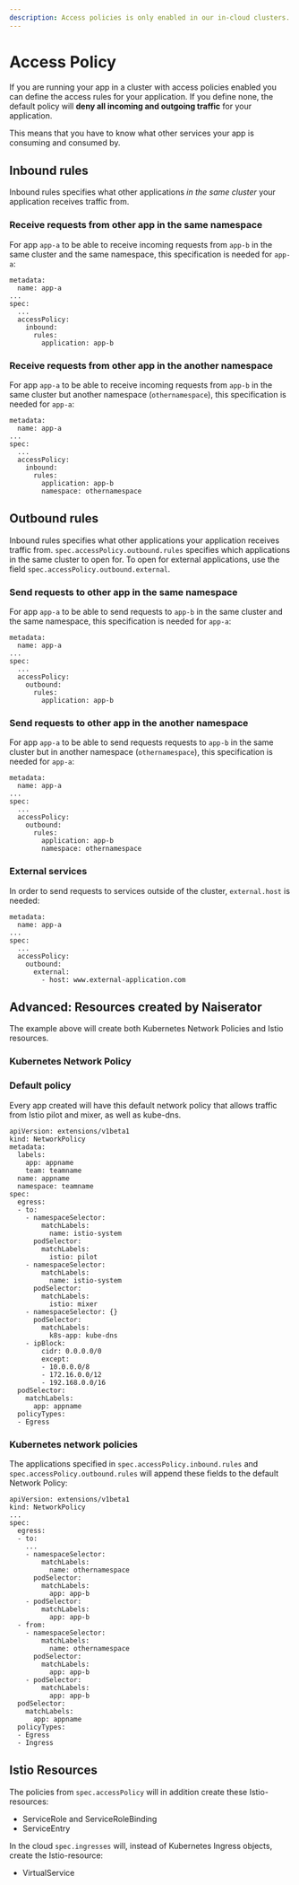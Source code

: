 ```yaml
---
description: Access policies is only enabled in our in-cloud clusters.
---
```


# Access Policy


If you are running your app in a cluster with access policies enabled you can define the access rules for your application.
If you define none, the default policy will **deny all incoming and outgoing traffic** for your application.

This means that you have to know what other services your app is consuming and consumed by.

## Inbound rules

Inbound rules specifies what other applications *in the same cluster* your application receives traffic from.

### Receive requests from other app in the same namespace
For app `app-a` to be able to receive incoming requests from `app-b` in the same cluster and the same namespace, this specification is needed for `app-a`:

```
metadata:
  name: app-a
...
spec:
  ...
  accessPolicy:
    inbound:
      rules:
        application: app-b
```


### Receive requests from other app in the another namespace
For app `app-a` to be able to receive incoming requests from `app-b` in the same cluster but another namespace (`othernamespace`), this specification is needed for `app-a`:

```
metadata:
  name: app-a
...
spec:
  ...
  accessPolicy:
    inbound:
      rules:
        application: app-b
        namespace: othernamespace
```

## Outbound rules
Inbound rules specifies what other applications your application receives traffic from. `spec.accessPolicy.outbound.rules` specifies which applications in the same cluster to open for. To open for external applications, use the field `spec.accessPolicy.outbound.external`. 

### Send requests to other app in the same namespace
For app `app-a` to be able to send requests to `app-b` in the same cluster and the same namespace, this specification is needed for `app-a`:

```
metadata:
  name: app-a
...
spec:
  ...
  accessPolicy:
    outbound:
      rules:
        application: app-b
```


### Send requests to other app in the another namespace
For app `app-a` to be able to send requests requests to `app-b` in the same cluster but in another namespace (`othernamespace`), this specification is needed for `app-a`:

```
metadata:
  name: app-a
...
spec:
  ...
  accessPolicy:
    outbound:
      rules:
        application: app-b  
        namespace: othernamespace
```

### External services
In order to send requests to services outside of the cluster, `external.host` is needed:

```
metadata:
  name: app-a
...
spec:
  ...
  accessPolicy:
    outbound:
      external: 
        - host: www.external-application.com
```



## Advanced: Resources created by Naiserator

The example above will create both Kubernetes Network Policies and Istio resources.


### Kubernetes Network Policy

### Default policy
Every app created will have this default network policy that allows traffic from Istio pilot and mixer, as well as kube-dns.

```
apiVersion: extensions/v1beta1
kind: NetworkPolicy
metadata:
  labels:
    app: appname
    team: teamname
  name: appname
  namespace: teamname
spec:
  egress:
  - to:
    - namespaceSelector:
        matchLabels:
          name: istio-system
      podSelector:
        matchLabels:
          istio: pilot
    - namespaceSelector:
        matchLabels:
          name: istio-system
      podSelector:
        matchLabels:
          istio: mixer
    - namespaceSelector: {}
      podSelector:
        matchLabels:
          k8s-app: kube-dns
    - ipBlock:
        cidr: 0.0.0.0/0
        except:
        - 10.0.0.0/8
        - 172.16.0.0/12
        - 192.168.0.0/16
  podSelector:
    matchLabels:
      app: appname
  policyTypes:
  - Egress
```

### Kubernetes network policies
The applications specified in `spec.accessPolicy.inbound.rules` and `spec.accessPolicy.outbound.rules` will append these fields to the default Network Policy:

```
apiVersion: extensions/v1beta1
kind: NetworkPolicy
...
spec:
  egress:
  - to:
    ...
    - namespaceSelector:
        matchLabels:
          name: othernamespace
      podSelector:
        matchLabels:
          app: app-b
    - podSelector:
        matchLabels:
          app: app-b  
  - from:
    - namespaceSelector:
        matchLabels:
          name: othernamespace
      podSelector:
        matchLabels:
          app: app-b
    - podSelector:
        matchLabels:
          app: app-b    
  podSelector:
    matchLabels:
      app: appname
  policyTypes:
  - Egress
  - Ingress
```

  


## Istio Resources

The policies from `spec.accessPolicy` will in addition create these Istio-resources:
- ServiceRole and ServiceRoleBinding
- ServiceEntry

In the cloud `spec.ingresses` will, instead of Kubernetes Ingress objects, create the Istio-resource:
- VirtualService

